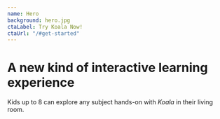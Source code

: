 ```yaml
---
name: Hero
background: hero.jpg
ctaLabel: Try Koala Now!
ctaUrl: "/#get-started"
---
```


<!--
  Notes:
  - Change the background by replacing `hero.jpg` found in the Project's `static/images/hero.jpg` with your own background image.
    It's automatically sized to fit a 16:9 rectangle
 -->

# A new kind of interactive learning experience

Kids up to 8 can explore any subject hands-on with <em>Koala</em> in their living room.
